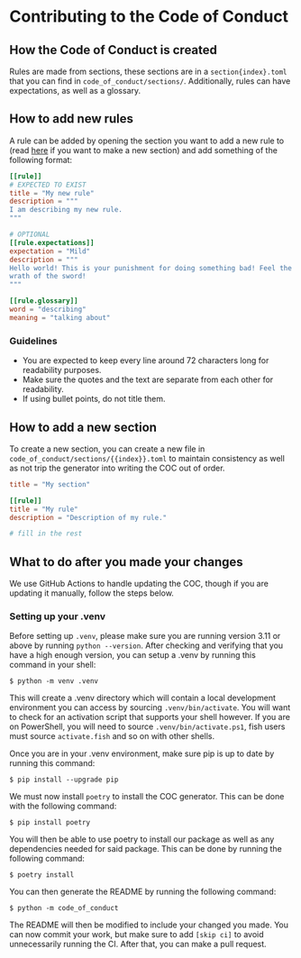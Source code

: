 # Contributing to the Code of Conduct

## How the Code of Conduct is created

Rules are made from sections, these sections are in a
`section{index}.toml` that you can find in `code_of_conduct/sections/`.
Additionally, rules can have expectations, as well as a glossary.

## How to add new rules

A rule can be added by opening the section you want to add a new rule
to (read [here](#how-to-add-a-new-section) if you want to make a new
section) and add something of the following format:

```toml
[[rule]]
# EXPECTED TO EXIST
title = "My new rule"
description = """
I am describing my new rule.
"""

# OPTIONAL
[[rule.expectations]]
expectation = "Mild"
description = """
Hello world! This is your punishment for doing something bad! Feel the
wrath of the sword!
"""

[[rule.glossary]]
word = "describing"
meaning = "talking about"
```

### Guidelines
- You are expected to keep every line around 72 characters long for
  readability purposes.
- Make sure the quotes and the text are separate from each other for
  readability. 
- If using bullet points, do not title them.

## How to add a new section

To create a new section, you can create a new file in
`code_of_conduct/sections/{{index}}.toml` to maintain consistency
as well as not trip the generator into writing the COC out of order.

```toml
title = "My section"

[[rule]]
title = "My rule"
description = "Description of my rule."

# fill in the rest
```

## What to do after you made your changes

We use GitHub Actions to handle updating the COC, though if you are
updating it manually, follow the steps below.

### Setting up your .venv

Before setting up `.venv`, please make sure you are running version
3.11 or above by running `python --version`. After checking and
verifying that you have a high enough version, you can setup a .venv by
running this command in your shell:
```
$ python -m venv .venv
```
This will create a .venv directory which will contain a local
development environment you can access by sourcing `.venv/bin/activate`.
You will want to check for an activation script that supports your shell
however. If you are on PowerShell, you will need to source
`.venv/bin/activate.ps1`, fish users must source `activate.fish` and so
on with other shells.

Once you are in your .venv environment, make sure pip is up to date by
running this command:
```
$ pip install --upgrade pip
```

We must now install `poetry` to install the COC generator. This can be
done with the following command:
```
$ pip install poetry
```
You will then be able to use poetry to install our package as well as
any dependencies needed for said package. This can be done by running
the following command:
```
$ poetry install
```

You can then generate the README by running the following command:
```
$ python -m code_of_conduct
```
The README will then be modified to include your changed you made. You
can now commit your work, but make sure to add `[skip ci]` to avoid
unnecessarily running the CI. After that, you can make a pull request.
